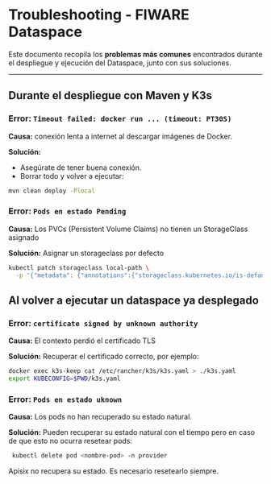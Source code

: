 # Troubleshooting - FIWARE Dataspace

Este documento recopila los **problemas más comunes** encontrados durante el despliegue y ejecución del Dataspace, junto con sus soluciones.

---

## Durante el despliegue con Maven y K3s

### Error: `Timeout failed: docker run ... (timeout: PT30S)`
**Causa:** conexión lenta a internet al descargar imágenes de Docker.  

**Solución:**  
- Asegúrate de tener buena conexión.  
- Borrar todo y volver a ejecutar:  
```bash
mvn clean deploy -Plocal
```

### Error: `Pods en estado Pending`
**Causa:** Los PVCs (Persistent Volume Claims) no tienen un StorageClass asignado

**Solución:**
Asignar un storageclass por defecto
```bash
kubectl patch storageclass local-path \
  -p '{"metadata": {"annotations":{"storageclass.kubernetes.io/is-default-class":"true"}}}'
```

## Al volver a ejecutar un dataspace ya desplegado

### Error: `certificate signed by unknown authority`
**Causa:** El contexto perdió el certificado TLS

**Solución:** 
Recuperar el certificado correcto, por ejemplo:
```bash
docker exec k3s-keep cat /etc/rancher/k3s/k3s.yaml > ./k3s.yaml
export KUBECONFIG=$PWD/k3s.yaml
```

### Error: `Pods en estado uknown`
**Causa:** Los pods no han recuperado su estado natural.

**Solución:** 
Pueden recuperar su estado natural con el tiempo pero en caso de que esto no ocurra resetear pods:
```bash
 kubectl delete pod <nombre-pod> -n provider
```
Apisix no recupera su estado. Es necesario resetearlo siempre.

